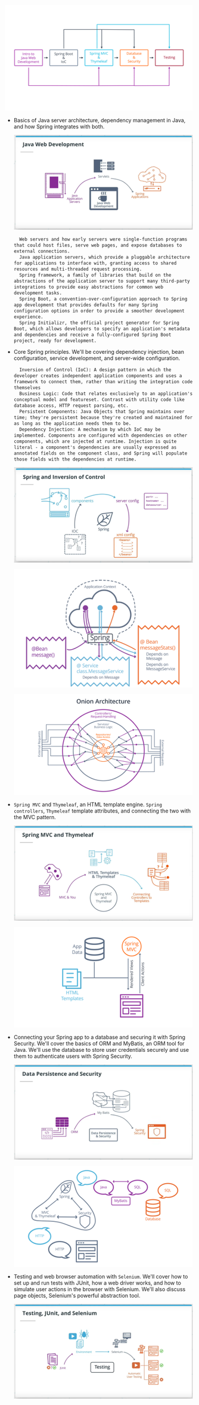 ![Alt text](pictures/l0-30-course-outline.jpg?raw=true "Java-Web-Developing-Structure")

* Basics of Java server architecture, dependency management in Java, and how Spring integrates with both.

    ![Alt text](pictures/Java-Web-Development.png?raw=true "Java-Web-Development")

        Web servers and how early servers were single-function programs that could host files, serve web pages, and expose databases to external connections.
        Java application servers, which provide a pluggable architecture for applications to interface with, granting access to shared resources and multi-threaded request processing.
        Spring framework, a family of libraries that build on the abstractions of the application server to support many third-party integrations to provide easy abstractions for common web development tasks.
        Spring Boot, a convention-over-configuration approach to Spring app development that provides defaults for many Spring configuration options in order to provide a smoother development experience.
        Spring Initializr, the official project generator for Spring Boot, which allows developers to specify an application's metadata and dependencies and receive a fully-configured Spring Boot project, ready for development.

* Core Spring principles. We'll be covering dependency injection, bean configuration, service development, and server-wide configuration.

        Inversion of Control (IoC): A design pattern in which the developer creates independent application components and uses a framework to connect them, rather than writing the integration code themselves 
        Business Logic: Code that relates exclusively to an application's conceptual model and featureset. Contrast with utility code like database access, HTTP request parsing, etc. 
        Persistent Components: Java Objects that Spring maintains over time; they're persistent because they're created and maintained for as long as the application needs them to be. 
        Dependency Injection: A mechanism by which IoC may be implemented. Components are configured with dependencies on other components, which are injected at runtime. Injection is quite literal - a component's dependencies are usually expressed as annotated fields on the component class, and Spring will populate those fields with the dependencies at runtime.
        
    ![Alt text](pictures/InversionOfControl.png?raw=true "Spring-Boot")
        
    ![Alt text](pictures/Spring-IOC.png?raw=true "Spring-IOC")
        
    ![Alt text](pictures/Onion-Architecture.png?raw=true "Onion-Architecture")
     
* ```Spring MVC``` and ```Thymeleaf```, an HTML template engine. ```Spring controllers```, ```Thymeleaf``` template attributes, and connecting the two with the MVC pattern.

    ![Alt text](pictures/SpringMVC-Thymeleaf.png?raw=true "Spring-MVC-Thymeleaf")
    
    ![Alt text](pictures/l3-7-big-picture.png?raw=true "Relationship-Between-Spring-MVC-and-Client")     

* Connecting your Spring app to a database and securing it with Spring Security. We'll cover the basics of ORM and MyBatis, an ORM tool for Java. We'll use the database to store user credentials securely and use them to authenticate users with Spring Security.

    ![Alt text](pictures/DataPersistence-MyBatis.png?raw=true "Data-Persistence")

    ![Alt text](pictures/l4-07-big-picture.png?raw=true "Application-Growing-Layers")

* Testing and web browser automation with ```Selenium```. We'll cover how to set up and run tests with JUnit, how a web driver works, and how to simulate user actions in the browser with Selenium. We'll also discuss page objects, Selenium's powerful abstraction tool.

    ![Alt text](pictures/Testing-JUnit-Selenium.png?raw=true "Data-Persistence")
   



